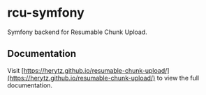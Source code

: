 # rcu-symfony

Symfony backend for Resumable Chunk Upload.

## Documentation

Visit [https://herytz.github.io/resumable-chunk-upload/](https://herytz.github.io/resumable-chunk-upload/) to view the full documentation.

